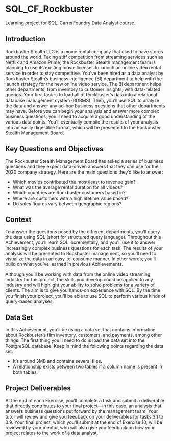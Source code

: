 # SQL_CF_Rockbuster
 Learning project for SQL. CarrerFoundry Data Analyst course.
## Introduction
Rockbuster Stealth LLC is a movie rental company that used to have stores around the
world. Facing stiff competition from streaming services such as Netflix and Amazon Prime,
the Rockbuster Stealth management team is planning to use its existing movie licenses to
launch an online video rental service in order to stay competitive.
You’ve been hired as a data analyst by Rockbuster Stealth’s business intelligence (BI)
department to help with the launch strategy for the new online video service. The BI
department helps other departments, from inventory to customer insights, with data-related
queries. Your first task is to load all of Rockbuster’s data into a relational database
management system (RDBMS). Then, you’ll use SQL to analyze the data and answer any
ad-hoc business questions that other departments may have.
Before you can begin your analysis and answer more complex business questions, you’ll
need to acquire a good understanding of the various data points. You’ll eventually compile
the results of your analysis into an easily digestible format, which will be presented to the
Rockbuster Stealth Management Board.

## Key Questions and Objectives
The Rockbuster Stealth Management Board has asked a series of business questions and
they expect data-driven answers that they can use for their 2020 company strategy. Here are
the main questions they’d like to answer:
+ Which movies contributed the most/least to revenue gain?
+ What was the average rental duration for all videos?
+ Which countries are Rockbuster customers based in?
+ Where are customers with a high lifetime value based?
+ Do sales figures vary between geographic regions?

## Context
To answer the questions posed by the different departments, you’ll query the data using SQL
(short for structured query language). Throughout this Achievement, you’ll learn SQL
incrementally, and you’ll use it to answer increasingly complex business questions for each
task. The results of your analysis will be presented to Rockbuster management, so you’ll
need to visualize the data in an easy-to-consume manner. In other words, you’ll build on what
you’ve learned in previous Achievements.

Although you’ll be working with data from the online video streaming industry for this
project, the skills you develop could be applied to any industry and will highlight your ability
to solve problems for a variety of clients. The aim is to give you hands-on experience with
SQL. By the time you finish your project, you’ll be able to use SQL to perform various kinds of
query-based analyses.

## Data Set
In this Achievement, you’ll be using a data set that contains information about Rockbuster’s
film inventory, customers, and payments, among other things. The first thing you’ll need to
do is load the data set into the PostgreSQL database. Keep in mind the following points
regarding the data set:
+ It’s around 3MB and contains several files.
+ A relationship exists between two tables if a column name is present in both tables.

## Project Deliverables
At the end of each Exercise, you’ll complete a task and submit a deliverable that directly
contributes to your final project—in this case, an analysis that answers business questions
put forward by the management team.
Your tutor will review and give you feedback on your deliverables for tasks 3.1 to 3.9. Your
final project, which you’ll submit at the end of Exercise 10, will be reviewed by your mentor,
who will also give you feedback on how your project relates to the work of a data analyst.
